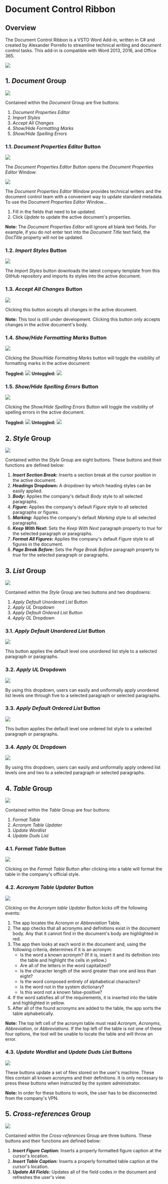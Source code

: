 # Document Control Ribbon

## Overview

The Document Control Ribbon is a VSTO Word Add-in, written in C# and created by Alexander Porrello to streamline technical writing and document control tasks. This add-in is compatible with Word 2013, 2016, and Office 365.

![](readme_screenshots/doc-control-ribbon.PNG)

## 1. _Document_ Group

![](readme_screenshots/document_group.PNG)

Contained within the _Document_ Group are five buttons:

1. _Document Properties Editor_
2. _Import Styles_
3. _Accept All Changes_
4. _Show/Hide Formatting Marks_
5. _Show/Hide Spelling Errors_

### 1.1. _Document Properties Editor_ Button

![](readme_screenshots/doc_properties_editor_button.PNG)

The _Document Properties Editor_ Button opens the _Document Properties Editor_ Window:

![](readme_screenshots/document-properties-editor_window.PNG)

The _Document Properties Editor_ Window provides technical writers and the document control team with a convenient way to update standard metadata. To use the _Document Properties Editor_ Window...

1. Fill in the fields that need to be updated.
2. Click _Update_ to update the active document's properties.

**Note:** The _Document Properties Editor_ will ignore all blank text fields. For example, if you do not enter text into the _Document Title_ text field, the _DocTitle_ property will not be updated.

### 1.2. _Import Styles_ Button

![](readme_screenshots/import_styles_button.PNG)

The _Import Styles_ button downloads the latest company template from this GitHub repository and imports its styles into the active document.

### 1.3. _Accept All Changes_ Button

![](readme_screenshots/accept_all_changes_button.PNG)

Clicking this button accepts all changes in the active document.

**Note:** This tool is still under development. Clicking this button only accepts changes in the active document's body.

### 1.4. _Show/Hide Formatting Marks_ Button

![](readme_screenshots/show-hide-symbols-button.PNG)

Clicking the _Show/Hide Formatting Marks_ button will toggle the visibility of formatting marks in the active document:

**Toggled:**
![](readme_screenshots/show-hide-symbols-button_toggled.PNG)
**Untoggled:**
![](readme_screenshots/show-hide-symbols-button_untoggled.PNG)

### 1.5. _Show/Hide Spelling Errors_ Button

![](readme_screenshots/show-hide-spelling-errors_button.PNG)

Clicking the _Show/Hide Spelling Errors_ Button will toggle the visibility of spelling errors in the active document.

**Toggled:**
![](readme_screenshots/show-hide-spelling-errors_button_toggled.PNG)
**Untoggled:**
![](readme_screenshots/show-hide-spelling-errors_button_untoggled.PNG)

## 2. _Style_ Group

![](readme_screenshots/style_group.PNG)

Contained within the _Style_ Group are eight buttons. These buttons and their functions are defined below:

1. **_Insert Section Break:_** Inserts a section break at the cursor position in the active document.
1. **_Headings_ Dropdown:** A dropdown by which heading styles can be easily applied.
1. **_Body_:** Applies the company's default _Body_ style to all selected paragraphs.
1. **_Figure_:** Applies the company's default _Figure_ style to all selected paragraphs or figures.
1. **_Marking_:** Applies the company's default _Marking_ style to all selected paragraphs.
1. **_Keep With Next_:** Sets the _Keep With Next_ paragraph property to _true_ for the selected paragraph or paragraphs.
1. **_Format All Figures_:** Applies the company's default _Figure_ style to all figures in the document.
1. **_Page Break Before_:** Sets the _Page Break Before_ paragraph property to _true_ for the selected paragraph or paragraphs.

## 3. _List_ Group

![](readme_screenshots/list_group.PNG)

Contained within the _Style_ Group are two buttons and two dropdowns:

1. _Apply Default Unordered List_ Button
1. _Apply UL_ Dropdown
1. _Apply Default Ordered List_ Button
1. _Apply OL_ Dropdown

### 3.1. _Apply Default Unordered List_ Button

![](readme_screenshots/apply-default-ul.PNG)

This button applies the default level one unordered list style to a selected paragraph or paragraphs.

### 3.2. _Apply UL_ Dropdown

![](readme_screenshots/apply-ul-dropdown.PNG)

By using this dropdown, users can easily and uniformally apply unordered list levels one through five to a selected paragraph or selected paragraphs.

### 3.3. _Apply Default Ordered List_ Button

![](readme_screenshots/apply-default-ol.PNG)

This button applies the default level one ordered list style to a selected paragraph or paragraphs.

### 3.4. _Apply OL_ Dropdown

![](readme_screenshots/apply-ol-dropdown.PNG)

By using this dropdown, users can easily and uniformally apply ordered list levels one and two to a selected paragraph or selected paragraphs.

## 4. _Table_ Group

![](readme_screenshots/table_group.PNG)

Contained within the _Table_ Group are four buttons:

1. _Format Table_
2. _Acronym Table Updater_
3. _Update Wordlist_
4. _Update Duds List_

### 4.1. _Format Table_ Button

![](readme_screenshots/format-table_Button.PNG)

Clicking on the _Format Table_ Button after clicking into a table will format the table in the company's official style.

### 4.2. _Acronym Table Updater_ Button

![](readme_screenshots/acronym-table-updater_Button.PNG)

Clicking on the _Acronym table Updater_ Button kicks off the following events:

1. The app locates the _Acronym_ or _Abbreviation_ Table.
2. The app checks that all acronyms and definitions exist in the document body. Any that it cannot find in the document's body are highlighted in red.
3. The app then looks at each word in the document and, using the following criteria, determines if it is an acronym:
    * Is the word a known acronym? (If it is, insert it and its definition into the table and highlight the cells in yellow.)
    * Are all of the letters in the word capitalized?
    * Is the character length of the word greater than one and less than eight?
    * Is the word composed entirely of alphabetical characters?
    * Is the word not in the system dictionary?
    * Is this word not a known false-positive?
4. If the word satisfies all of the requirements, it is inserted into the table and highlighted in yellow.
5. After all of the found acronyms are added to the table, the app sorts the table alphabetically.

**Note:** The top left cell of the acronym table must read _Acronym_, _Acronyms_, _Abbreviation_, or _Abbreviations_. If the top left of the table is not one of these four options, the tool will be unable to locate the table and will throw an error.

### 4.3. _Update Wordlist_ and _Update Duds List_ Buttons

![](readme_screenshots/update-wordlist-and-duds-list_button.PNG)

These buttons update a set of files stored on the user's machine. These files contain all known acronyms and their definitions. It is only necessary to press these buttons when instructed by the system administrator.

**Note:** In order for these buttons to work, the user has to be disconnected from the company's VPN. 

## 5. _Cross-references_ Group

![](readme_screenshots/cross-references_group.PNG)

Contained within the _Cross-references_ Group are three buttons. These buttons and their functions are defined below:

1. **_Insert Figure Caption:_** Inserts a properly formatted figure caption at the cursor's location. 
1. **_Insert Table Caption:_** Inserts a properly formatted table caption at the cursor's location.
1. **_Update All Fields:_** Updates all of the field codes in the document and refreshes the user's view.